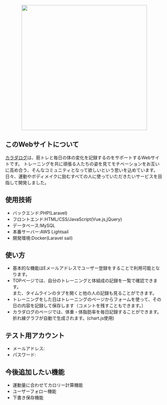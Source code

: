 <p align="center"><a href="https://karada-log.com" target="_blank"><img src="https://karada-log.com/storage/image/readme.png" width="400" alt=""></a></p>

<!-- <p align="center">
<a href="https://github.com/laravel/framework/actions"><img src="https://github.com/laravel/framework/workflows/tests/badge.svg" alt="Build Status"></a>
<a href="https://packagist.org/packages/laravel/framework"><img src="https://img.shields.io/packagist/dt/laravel/framework" alt="Total Downloads"></a>
<a href="https://packagist.org/packages/laravel/framework"><img src="https://img.shields.io/packagist/v/laravel/framework" alt="Latest Stable Version"></a>
<a href="https://packagist.org/packages/laravel/framework"><img src="https://img.shields.io/packagist/l/laravel/framework" alt="License"></a>
</p> -->

## このWebサイトについて

[カラダログ](https://karada-log.com)は、筋トレと毎日の体の変化を記録するのをサポートするWebサイトです。
トレーニングを共に頑張る人たちの姿を見てモチベーションをお互いに高め合う、そんなコミュニティとなって欲しいという思いを込めています。
日々、運動やボディメイクに励むすべての人に使っていただきたいサービスを目指して開発しました。


## 使用技術
- バックエンド:PHP(Laravel)
- フロントエンド:HTML/CSS/JavaScript(Vue.js,jQuery)
- データベース:MySQL
- 本番サーバー:AWS Lightsail
- 開発環境:Docker(Laravel sail)

## 使い方
- 基本的な機能はEメールアドレスでユーザー登録をすることで利用可能となります。
- TOPページでは、自分のトレーニングと体組成の記録を一覧で確認できます。  
また、タイムラインのタブを開くと他の人の記録も見ることができます。
- トレーニングをした日はトレーニングのページからフォームを使って、その日の内容を記録して保存します（コメントを残すこともできます。）
- カラダログのページでは、体重・体脂肪率を毎日記録することができます。
折れ線グラフが自動で生成されます。(chart.js使用)


## テスト用アカウント
- メールアドレス:
- パスワード:


## 今後追加したい機能
- 運動量に合わせてカロリー計算機能
- ユーザーフォロー機能
- 下書き保存機能


